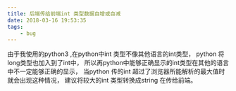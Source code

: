 ```yaml
---
title: 后端传给前端int 类型数据自增或自减
date: 2018-03-16 19:53:35
tags:
    - bug
---
```

由于我使用的python3 ,在python中int 类型不像其他语言的int类型， python 将long类型也加入到了int中， 所以再python中能够正确显示的int类型在其他的语言中不一定能够正确的显示， 当python 传的int 超过了浏览器所能解析的最大值时就会出现这种情况， 建议将较大的int 类型转换成string 在传给前端。
